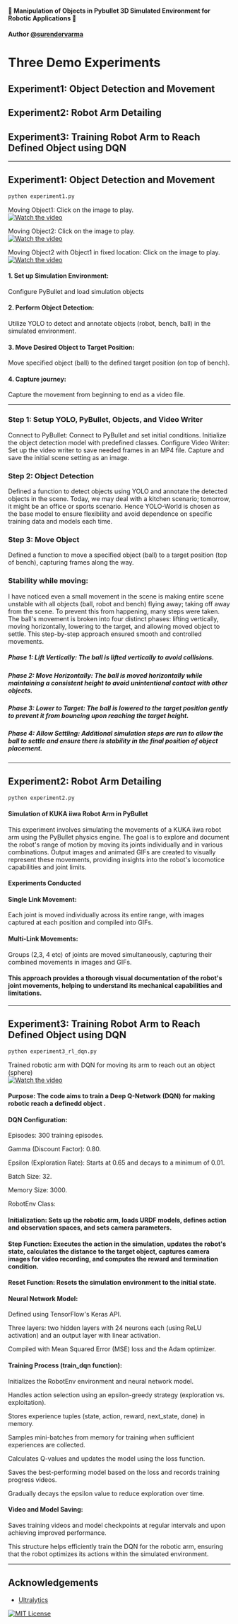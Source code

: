 #### 🤖  Manipulation of Objects in Pybullet 3D Simulated Environment for Robotic Applications 🤖

#### Author [@surendervarma](https://www.github.com/surenderdev)

# Three Demo Experiments

## Experiment1: Object Detection and Movement
## Experiment2: Robot Arm Detailing
## Experiment3: Training Robot Arm to Reach Defined Object using DQN 
-------------------------------------------------------------------------------
## Experiment1: Object Detection and Movement
```bash
python experiment1.py
```

Moving Object1: Click on the image to play.
<br />
[![Watch the video](robotthumbnail.jpg)](https://vimeo.com/1054422380/f5b545434e)

Moving Object2: Click on the image to play.
<br />
[![Watch the video](robotthumbnail.jpg)](https://vimeo.com/1054422503/628fc29ca2)

Moving Object2 with Object1 in fixed location: Click on the image to play.
<br />
[![Watch the video](robotthumbnail.jpg)](https://vimeo.com/1054422431/b0bcd8bd93)

#### 1.	Set up Simulation Environment:
Configure PyBullet and load simulation objects 

#### 2.	Perform Object Detection:
Utilize YOLO to detect and annotate objects (robot, bench, ball) in the simulated environment.

#### 3.	Move Desired Object to Target Position:
Move specified object (ball) to the defined target position (on top of bench).

#### 4.	Capture journey:
Capture the movement from beginning to end as a video file.

----------
### Step 1: Setup YOLO, PyBullet, Objects, and Video Writer
Connect to PyBullet: Connect to PyBullet and set initial conditions.
Initialize the object detection model with predefined classes. 
Configure Video Writer: Set up the video writer to save needed frames in an MP4 file.
Capture and save the initial scene setting as an image.
### Step 2: Object Detection
Defined a function to detect objects using YOLO and annotate the detected objects in the scene. Today, we may deal with a kitchen scenario; tomorrow, it might be an office or sports scenario. Hence YOLO-World is chosen as the base model to ensure flexibility and avoid dependence on specific training data and models each time.
### Step 3: Move Object
Defined a function to move a specified object (ball) to a target position (top of bench), capturing frames along the way.
### Stability while moving:
I have noticed even a small movement in the scene is making entire scene unstable with all objects (ball, robot and bench) flying away; taking off away from the scene. To prevent this from happening, many steps were taken. 
The ball's movement is broken into four distinct phases: lifting vertically, moving horizontally, lowering to the target, and allowing moved object to settle. This step-by-step approach ensured smooth and controlled movements.
 ##### Phase 1: Lift Vertically: The ball is lifted vertically to avoid collisions. 
 ##### Phase 2: Move Horizontally: The ball is moved horizontally while maintaining a consistent height to avoid unintentional contact with other objects.
 ##### Phase 3: Lower to Target: The ball is lowered to the target position gently to prevent it from bouncing upon reaching the target height.
 ##### Phase 4: Allow Settling: Additional simulation steps are run to allow the ball to settle and ensure there is stability in the final position of object placement.

-------------------------------------------------------------------------------

## Experiment2: Robot Arm Detailing 
```bash
python experiment2.py
```
#### Simulation of KUKA iiwa Robot Arm in PyBullet
This experiment involves simulating the movements of a KUKA iiwa robot arm using the PyBullet physics engine. The goal is to explore and document the robot's range of motion by moving its joints individually and in various combinations. Output images and animated GIFs are created to visually represent these movements, providing insights into the robot's locomotice capabilities and joint limits.

#### Experiments Conducted
#### Single Link Movement: 
Each joint is moved individually across its entire range, with images captured at each position and compiled into GIFs.

#### Multi-Link Movements: 
Groups (2,3, 4 etc) of joints are moved simultaneously, capturing their combined movements in images and GIFs.

#### This approach provides a thorough visual documentation of the robot's joint movements, helping to understand its mechanical capabilities and limitations.

-------------------------------------------------------------------------------

## Experiment3: Training Robot Arm to Reach Defined Object using DQN 

```bash
python experiment3_rl_dqn.py
```
Trained robotic arm with DQN for moving its arm to reach out an object (sphere)
<br />
[![Watch the video](robotthumbnail.jpg)](https://vimeo.com/1054906047/7960f6e34e)

#### Purpose: The code aims to train a Deep Q-Network (DQN) for making robotic reach a definedd object .

#### DQN Configuration:

Episodes: 300 training episodes.

Gamma (Discount Factor): 0.80.

Epsilon (Exploration Rate): Starts at 0.65 and decays to a minimum of 0.01.

Batch Size: 32.

Memory Size: 3000.

RobotEnv Class:

#### Initialization: Sets up the robotic arm, loads URDF models, defines action and observation spaces, and sets camera parameters.

#### Step Function: Executes the action in the simulation, updates the robot's state, calculates the distance to the target object, captures camera images for video recording, and computes the reward and termination condition.

#### Reset Function: Resets the simulation environment to the initial state.

#### Neural Network Model:

Defined using TensorFlow's Keras API.

Three layers: two hidden layers with 24 neurons each (using ReLU activation) and an output layer with linear activation.

Compiled with Mean Squared Error (MSE) loss and the Adam optimizer.

#### Training Process (train_dqn function):

Initializes the RobotEnv environment and neural network model.

Handles action selection using an epsilon-greedy strategy (exploration vs. exploitation).

Stores experience tuples (state, action, reward, next_state, done) in memory.

Samples mini-batches from memory for training when sufficient experiences are collected.

Calculates Q-values and updates the model using the loss function.

Saves the best-performing model based on the loss and records training progress videos.

Gradually decays the epsilon value to reduce exploration over time.

#### Video and Model Saving:

Saves training videos and model checkpoints at regular intervals and upon achieving improved performance.

This structure helps efficiently train the DQN for the robotic arm, ensuring that the robot optimizes its actions within the simulated environment.

-------------------------------------------------------------------------------

## Acknowledgements

 - [Ultralytics](https://docs.ultralytics.com/models/yolo-world/)

[![MIT License](https://img.shields.io/badge/License-MIT-green.svg)](https://choosealicense.com/licenses/mit/)
